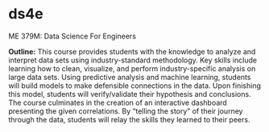 # ds4e
ME 379M: Data Science For Engineers

**Outline:** This course provides students with the knowledge to analyze and interpret data sets using 
industry-standard  methodology.  Key  skills  include  learning  how  to  clean,  visualize,  and  perform 
industry-specific  analysis  on  large  data  sets.    Using  predictive  analysis  and  machine  learning, 
students  will  build  models  to  make  defensible  connections  in  the  data.  Upon  finishing  this  model, 
students will verify/validate their hypothesis and conclusions. The course culminates in the creation 
of an interactive dashboard presenting the given correlations. By “telling the story” of their journey 
through the data, students will relay the skills they learned to their peers. 

